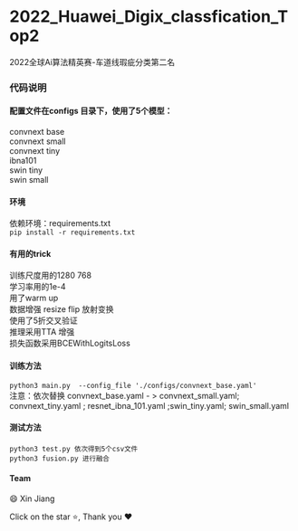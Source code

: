 # 2022_Huawei_Digix_classfication_Top2
 2022全球Ai算法精英赛-车道线瑕疵分类第二名 

### 代码说明
#### 配置文件在configs 目录下，使用了5个模型：
convnext base  
convnext small  
convnext tiny  
ibna101  
swin tiny  
swin small  


#### 环境
 依赖环境：requirements.txt  
`
pip install -r requirements.txt
`


#### 有用的trick
训练尺度用的1280 768  
学习率用的1e-4  
用了warm up  
数据增强 resize flip 放射变换  
使用了5折交叉验证  
推理采用TTA 增强  
损失函数采用BCEWithLogitsLoss  

#### 训练方法
`
python3 main.py  --config_file './configs/convnext_base.yaml'      
`  
注意：依次替换  convnext_base.yaml - >  convnext_small.yaml;   convnext_tiny.yaml ; resnet_ibna_101.yaml ;swin_tiny.yaml; swin_small.yaml  

#### 测试方法
`
python3 test.py 依次得到5个csv文件  
`  
`
python3 fusion.py 进行融合
`  

#### Team
:smile: Xin Jiang 

Click on the star  :star:, Thank you :heart:


